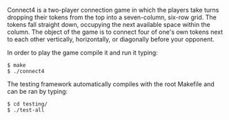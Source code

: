 Connect4 is a two-player connection game in which the players take turns dropping their tokens from the top into a seven-column, six-row grid. The tokens fall straight down, occupying the next available space within the column. The object of the game is to connect four of one's own tokens next to each other vertically, horizontally, or diagonally before your opponent.

In order to play the game compile it and run it typing:

	$ make
	$ ./connect4

The testing framework automatically compiles with the root Makefile and can be ran by typing:

	$ cd testing/
	$ ./test-all